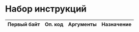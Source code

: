 # Набор инструкций

|Первый байт|Оп. код|Аргументы|Назначение|
|-----------|-------|---------|----------|